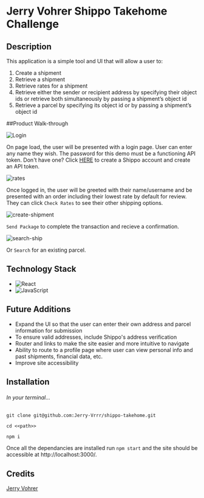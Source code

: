 # Jerry Vohrer Shippo Takehome Challenge

## Description

This application is a simple tool and UI that will allow a user to:
1. Create a shipment
2. Retrieve a shipment
3. Retrieve rates for a shipment
4. Retrieve either the sender or recipient address by specifying their object ids or retrieve
both simultaneously by passing a shipment’s object id
5. Retrieve a parcel by specifying its object id or by passing a shipment’s object id

##Product Walk-through

![Login](https://user-images.githubusercontent.com/92649050/187093518-601d8976-ae46-40d8-8b02-561df6b2dbc7.gif)

On page load, the user will be presented with a login page. User can enter any name they wish. The password for this demo must be a functioning API token. Don't have one? Click [HERE](https://apps.goshippo.com/join?) to create a Shippo account and create an API token.

![rates](https://user-images.githubusercontent.com/92649050/187093533-9070eb45-0c0a-48a1-99e8-aca3afad4434.gif)

Once logged in, the user will be greeted with their name/username and be presented with an order including their lowest rate by default  for review. They can click `Check Rates` to see their other shipping options. 

![create-shipment](https://user-images.githubusercontent.com/92649050/187093546-81cc0e0e-ca4a-4742-a586-3b3da27ff564.gif)

`Send Package` to complete the transaction and recieve a confirmation.

![search-ship](https://user-images.githubusercontent.com/92649050/187093579-b9d6017f-0cbf-4a68-ae69-def05d8dc067.gif)

Or `Search` for an existing parcel.


## Technology Stack
- ![React](https://img.shields.io/badge/react-%2320232a.svg?style=for-the-badge&logo=react&logoColor=%2361DAFB)
- ![JavaScript](https://img.shields.io/badge/javascript-%23323330.svg?style=for-the-badge&logo=javascript&logoColor=%23F7DF1E)

## Future Additions
- Expand the UI so that the user can enter their own address and parcel information for submission
- To ensure valid addresses, include Shippo's address verification
- Router and links to make the site easier and more intuitive to navigate
- Ability to route to a profile page where user can view personal info and past shipments, financial data, etc. 
- Improve site accessibility

## Installation

###### In your terminal...

`git clone git@github.com:Jerry-Vrrr/shippo-takehome.git`


`cd <<path>>`


`npm i`


Once all the dependancies are installed run `npm start` and the site should be accessible at http://localhost:3000/.

## Credits
 [Jerry Vohrer](https://terminal.turing.edu/profiles/1334)

